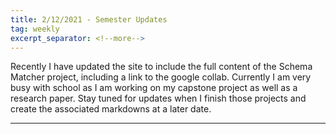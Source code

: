 ```yaml
---
title: 2/12/2021 - Semester Updates
tag: weekly
excerpt_separator: <!--more-->
---
```


Recently I have updated the site to include the full content of the Schema Matcher project, including a link to the google collab. Currently I am very busy with school as I am working on my capstone project as well as a research paper. Stay tuned for updates when I finish those projects and create the associated markdowns at a later date.

---

<!--more-->